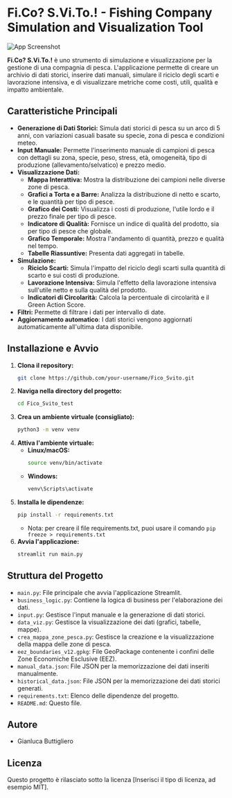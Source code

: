 # Fi.Co? S.Vi.To.! - Fishing Company Simulation and Visualization Tool

![App Screenshot](https://github.com/Branzu/FicCo_SViTo/screenshot.png)

**Fi.Co? S.Vi.To.!** è uno strumento di simulazione e visualizzazione per la gestione di una compagnia di pesca. L'applicazione permette di creare un archivio di dati storici, inserire dati manuali, simulare il riciclo degli scarti e lavorazione intensiva, e di visualizzare metriche come costi, utili, qualità e impatto ambientale.

## Caratteristiche Principali

*   **Generazione di Dati Storici:** Simula dati storici di pesca su un arco di 5 anni, con variazioni casuali basate su specie, zona di pesca e condizioni meteo.
*   **Input Manuale:** Permette l'inserimento manuale di campioni di pesca con dettagli su zona, specie, peso, stress, età, omogeneità, tipo di produzione (allevamento/selvatico) e prezzo medio.
*   **Visualizzazione Dati:**
    *   **Mappa Interattiva:** Mostra la distribuzione dei campioni nelle diverse zone di pesca.
    *   **Grafici a Torta e a Barre:** Analizza la distribuzione di netto e scarto, e le quantità per tipo di pesce.
    *   **Grafico dei Costi:** Visualizza i costi di produzione, l'utile lordo e il prezzo finale per tipo di pesce.
    *   **Indicatore di Qualità:** Fornisce un indice di qualità del prodotto, sia per tipo di pesce che globale.
    *   **Grafico Temporale:** Mostra l'andamento di quantità, prezzo e qualità nel tempo.
    *   **Tabelle Riassuntive:** Presenta dati aggregati in tabelle.
*   **Simulazione:**
    *   **Riciclo Scarti:** Simula l'impatto del riciclo degli scarti sulla quantità di scarto e sui costi di produzione.
    *   **Lavorazione Intensiva:** Simula l'effetto della lavorazione intensiva sull'utile netto e sulla qualità del prodotto.
    *   **Indicatori di Circolarità:** Calcola la percentuale di circolarità e il Green Action Score.
*   **Filtri:** Permette di filtrare i dati per intervallo di date.
* **Aggiornamento automatico**: I dati storici vengono aggiornati automaticamente all'ultima data disponibile.

## Installazione e Avvio

1.  **Clona il repository:**
    ```bash
    git clone https://github.com/your-username/Fico_Svito.git
    ```
2.  **Naviga nella directory del progetto:**
    ```bash
    cd Fico_Svito_test
    ```
3.  **Crea un ambiente virtuale (consigliato):**
    ```bash
    python3 -m venv venv
    ```
4.  **Attiva l'ambiente virtuale:**
    *   **Linux/macOS:**
        ```bash
        source venv/bin/activate
        ```
    *   **Windows:**
        ```bash
        venv\Scripts\activate
        ```
5.  **Installa le dipendenze:**
    ```bash
    pip install -r requirements.txt
    ```
    *   Nota: per creare il file requirements.txt, puoi usare il comando `pip freeze > requirements.txt`
6.  **Avvia l'applicazione:**
    ```bash
    streamlit run main.py
    ```

## Struttura del Progetto

*   `main.py`: File principale che avvia l'applicazione Streamlit.
*   `business_logic.py`: Contiene la logica di business per l'elaborazione dei dati.
*   `input.py`: Gestisce l'input manuale e la generazione di dati storici.
*   `data_viz.py`: Gestisce la visualizzazione dei dati (grafici, tabelle, mappe).
*   `crea_mappa_zone_pesca.py`: Gestisce la creazione e la visualizzazione della mappa delle zone di pesca.
*   `eez_boundaries_v12.gpkg`: File GeoPackage contenente i confini delle Zone Economiche Esclusive (EEZ).
*   `manual_data.json`: File JSON per la memorizzazione dei dati inseriti manualmente.
*   `historical_data.json`: File JSON per la memorizzazione dei dati storici generati.
*   `requirements.txt`: Elenco delle dipendenze del progetto.
* `README.md`: Questo file.

## Autore

*   Gianluca Buttigliero

## Licenza

Questo progetto è rilasciato sotto la licenza [Inserisci il tipo di licenza, ad esempio MIT].

